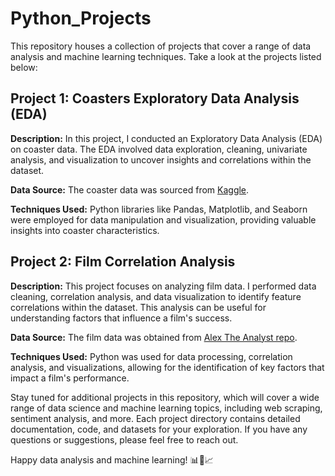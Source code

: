 # Python_Projects

This repository houses a collection of projects that cover a range of data analysis and machine learning techniques. Take a look at the projects listed below:

## Project 1: Coasters Exploratory Data Analysis (EDA)
**Description:** In this project, I conducted an Exploratory Data Analysis (EDA) on coaster data. The EDA involved data exploration, cleaning, univariate analysis, and visualization to uncover insights and correlations within the dataset.  

**Data Source:** The coaster data was sourced from [Kaggle](https://www.kaggle.com/datasets/robikscube/rollercoaster-database).  

**Techniques Used:** Python libraries like Pandas, Matplotlib, and Seaborn were employed for data manipulation and visualization, providing valuable insights into coaster characteristics.  

## Project 2: Film Correlation Analysis
**Description:** This project focuses on analyzing film data. I performed data cleaning, correlation analysis, and data visualization to identify feature correlations within the dataset. This analysis can be useful for understanding factors that influence a film's success.  

**Data Source:** The film data was obtained from [Alex The Analyst repo](https://github.com/AlexTheAnalyst/PortfolioProjects).  

**Techniques Used:** Python was used for data processing, correlation analysis, and visualizations, allowing for the identification of key factors that impact a film's performance.  

Stay tuned for additional projects in this repository, which will cover a wide range of data science and machine learning topics, including web scraping, sentiment analysis, and more. Each project directory contains detailed documentation, code, and datasets for your exploration. If you have any questions or suggestions, please feel free to reach out.

Happy data analysis and machine learning! 📊🐍📈





